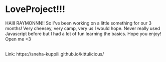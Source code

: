 # LoveProject!!!
HAIII RAYMONNN!! So I've been working on a little something for our 3 months! Very cheesey, very camp, very us I would hope. Never really used Javascript before but I had a lot of fun learning the basics. Hope you enjoy!
<br>
Open me <3

<br>
Link: https://sneha-kuppili.github.io/kittulicious/
